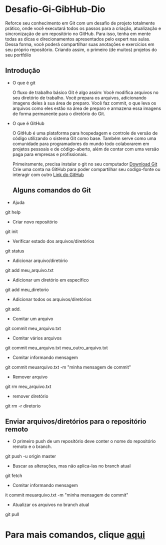 # Desafio-Gi-GibHub-Dio
Reforce seu conhecimento em Git com um desafio de projeto totalmente prático, onde você executará todos os passos para a criação, atualização e sincronização de um repositório no GitHub. Para isso, tenha em mente todas as dicas e direcionamentos apresentados pelo expert nas aulas. Dessa forma, você poderá compartilhar suas anotações e exercícios em seu próprio repositório. Criando assim, o primeiro (de muitos) projetos do seu portfólio

## Introdução

* O que é git

  O fluxo de trabalho básico Git é algo assim: Você modifica arquivos no seu diretório de trabalho. Você prepara os arquivos, adicionando imagens deles à sua área de preparo. Você faz commit, o que leva os arquivos como eles estão na área de preparo e armazena essa imagens de forma permanente para o diretório do Git.
  
* O que é GitHub
    
    O GitHub é uma plataforma para hospedagem e controle de versão de código utilizando o sistema Git como base. Também serve como uma comunidade para programadores do mundo todo colaborarem em projetos pessoais e de código-aberto, além de contar com uma versão paga para empresas e profissionais.
    
    Primeiramente, precisa instalar o git no seu computador [Download Git](https://git-scm.com/downloads)
    Crie uma conta na GitHub para poder compartilhar seu codigo-fonte ou interagir com outro [Link do GitHub](https://github.com/)
    
    ## Alguns comandos do Git
    
* Ajuda

git help

* Criar novo repositório

git init

* Verificar estado dos arquivos/diretórios

git status

* Adicionar arquivo/diretório

git add meu_arquivo.txt

* Adicionar um diretório em específico

git add meu_diretorio

* Adicionar todos os arquivos/diretórios

git add.

* Comitar um arquivo

git commit meu_arquivo.txt

* Comitar vários arquivos

git commit meu_arquivo.txt meu_outro_arquivo.txt

* Comitar informando mensagem

git commit meuarquivo.txt -m "minha mensagem de commit"

* Remover arquivo

git rm meu_arquivo.txt

* remover diretório

git rm -r diretorio

## Enviar arquivos/diretórios para o repositório remoto

* O primeiro push de um repositório deve conter o nome do repositório remoto e o branch.

git push -u origin master

* Buscar as alterações, mas não aplica-las no branch atual

git fetch

* Comitar informando mensagem

it commit meuarquivo.txt -m "minha mensagem de commit"

* Atualizar os arquivos no branch atual

git pull

# Para mais comandos, clique [aqui](https://gist.github.com/leocomelli/2545add34e4fec21ec16)
